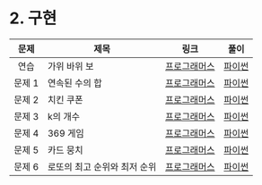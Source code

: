 # 2. 구현

|  문제  | 제목                         | 링크                                                                                       | 풀이                         |
| :----: | ---------------------------- | ------------------------------------------------------------------------------------------ | ---------------------------- |
|  연습  | 가위 바위 보                 | [프로그래머스](https://school.programmers.co.kr/tryouts/85898/challenges?language=python3) | [파이썬](./ex_가위바위보.py) |
| 문제 1 | 연속된 수의 합               | [프로그래머스]()                                                                           | [파이썬]()                   |
| 문제 2 | 치킨 쿠폰                    | [프로그래머스]()                                                                           | [파이썬]()                   |
| 문제 3 | k의 개수                     | [프로그래머스]()                                                                           | [파이썬]()                   |
| 문제 4 | 369 게임                     | [프로그래머스]()                                                                           | [파이썬]()                   |
| 문제 5 | 카드 뭉치                    | [프로그래머스]()                                                                           | [파이썬]()                   |
| 문제 6 | 로또의 최고 순위와 최저 순위 | [프로그래머스]()                                                                           | [파이썬]()                   |
